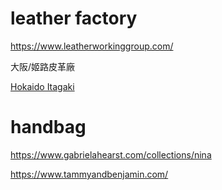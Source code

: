 # leather factory

https://www.leatherworkinggroup.com/

大阪/姬路皮革廠

[Hokaido Itagaki](https://www.itagaki.co.jp/e/products/products.html)

# handbag

https://www.gabrielahearst.com/collections/nina

https://www.tammyandbenjamin.com/
